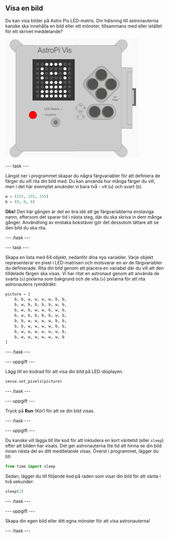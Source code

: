 ## Visa en bild

Du kan visa bilder på Astro Pis LED-matris. Din hälsning till astronauterna kanske ska innehålla en bild eller ett mönster, tillsammans med eller istället för ett skrivet meddelande?

![Astronaut](images/astronaut-pic.png)

\--- task \---

Längst ner i programmet skapar du några färgvariabler för att definiera de färger du vill rita din bild med. Du kan använda hur många färger du vill, men i det här exemplet använder vi bara två - vit (`w`) och svart (`b`).

```python
w = (255, 255, 255)
b = (0, 0, 0)
```

**Obs!** Den här gången är det en bra idé att ge färgvariablerna enstaviga namn, eftersom det sparar tid i nästa steg, där du ska skriva in dem många gånger. Användning av enstaka bokstäver gör det dessutom lättare att se den bild du ska rita.

\--- /task \---

\--- task \---

Skapa en lista med 64 objekt, nedanför dina nya variabler. Varje objekt representerar en pixel i LED-matrisen och motsvarar en av de färgvariabler du definierade. Rita din bild genom att placera en variabel där du vill att den tilldelade färgen ska visas. Vi har ritat en astronaut genom att använda de svarta (`s`) pixlarna som bakgrund och de vita (`v`) pixlarna för att rita astronautens rymddräkt:

```python
picture = [
    b, b, w, w, w, w, b, b,
    b, w, b, b, b, b, w, b,
    b, w, b, w, w, b, w, b,
    b, w, b, b, b, b, w, b,
    b, b, w, w, w, w, b, b,
    b, b, w, w, w, w, b, b,
    b, w, w, w, w, w, w, b,
    b, w, w, w, w, w, w, b
]
```

\--- /task \---

\--- uppgift \---

Lägg till en kodrad för att visa din bild på LED-displayen.

```python
sense.set_pixels(picture)
```

\--- /task \---

\--- uppgift \---

Tryck på **Run** (Kör) för att se din bild visas.

\--- /task \---

\--- uppgift \---

Du kanske vill lägga till lite kod för att inkludera en kort väntetid (eller `sleep`) efter att bilden har visats. Det ger astronauterna lite tid att hinna se din bild innan nästa del av ditt meddelande visas. Överst i programmet, lägger du till:

```python
from time import sleep
```

Sedan, lägger du till följande kod på raden som visar din bild för att vänta i två sekunder:

```python
sleep(2)
```

\--- /task \---

\--- uppgift \---

Skapa din egen bild eller ditt egna mönster för att visa astronauterna!

\--- /task \---